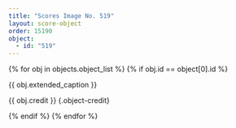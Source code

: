 ```yaml
---
title: "Scores Image No. 519"
layout: score-object
order: 15190
object:
  - id: "519"
---
```


{% for obj in objects.object_list %}
{% if obj.id == object[0].id %}

{{ obj.extended_caption }}

{{ obj.credit }} {.object-credit}

{% endif %}
{% endfor %}
